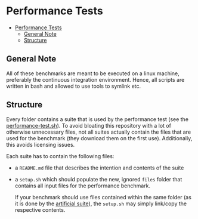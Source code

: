 # Performance Tests

<!-- TOC -->
* [Performance Tests](#performance-tests)
  * [General Note](#general-note)
  * [Structure](#structure)
<!-- TOC -->

## General Note

All of these benchmarks are meant to be executed on a linux machine, preferably the continuous integration environment. Hence, all scripts are written in bash and allowed to use tools to symlink etc.  

## Structure

Every folder contains a suite that is used by the performance test (see the [performance-test.sh](performance-test.sh)).
To avoid bloating this repository with a lot of otherwise unnecessary files, not all suites actually contain the files
that are used for the benchmark (they download them on the first use). Additionally, this avoids licensing issues.

Each suite has to contain the following files:

- a `README.md` file that describes the intention and contents of the suite
- a `setup.sh` which should populate the new, ignored `files` folder that contains all input files for the performance benchmark.

  If your benchmark should use files contained within the same folder (as it is done by the [artificial suite](suite-artificial)), the `setup.sh` may simply link/copy the respective contents. 
